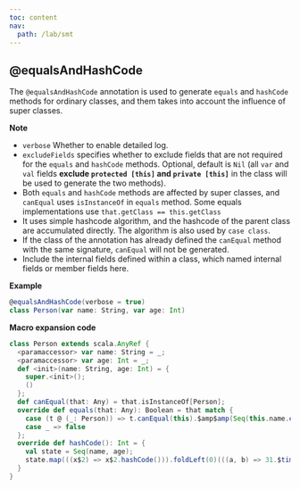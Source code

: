 ```yaml
---
toc: content
nav:
  path: /lab/smt
---
```


## @equalsAndHashCode

The `@equalsAndHashCode` annotation is used to generate `equals` and `hashCode` methods for ordinary classes, and them takes into account the influence of super classes.

**Note**

- `verbose` Whether to enable detailed log.
- `excludeFields` specifies whether to exclude fields that are not required for the `equals` and `hashCode` methods. Optional,
  default is `Nil` (all `var` and `val` fields **exclude `protected [this]` and `private [this]`** in the class will be used to generate the two methods).
- Both `equals` and `hashCode` methods are affected by super classes, and `canEqual` uses `isInstanceOf` in `equals` method.
  Some equals implementations use `that.getClass == this.getClass`
- It uses simple hashcode algorithm, and the hashcode of the parent class are accumulated directly. The algorithm is also used by `case class`.
- If the class of the annotation has already defined the `canEqual` method with the same signature, `canEqual` will not be generated.
- Include the internal fields defined within a class, which named internal fields or member fields here.

**Example**

```scala
@equalsAndHashCode(verbose = true)
class Person(var name: String, var age: Int)
```

**Macro expansion code**

```scala
class Person extends scala.AnyRef {
  <paramaccessor> var name: String = _;
  <paramaccessor> var age: Int = _;
  def <init>(name: String, age: Int) = {
    super.<init>();
    ()
  };
  def canEqual(that: Any) = that.isInstanceOf[Person];
  override def equals(that: Any): Boolean = that match {
    case (t @ (_: Person)) => t.canEqual(this).$amp$amp(Seq(this.name.equals(t.name), this.age.equals(t.age)).forall(((f) => f))).$amp$amp(true)
    case _ => false
  };
  override def hashCode(): Int = {
    val state = Seq(name, age);
    state.map(((x$2) => x$2.hashCode())).foldLeft(0)(((a, b) => 31.$times(a).$plus(b)))
  }
}
```

